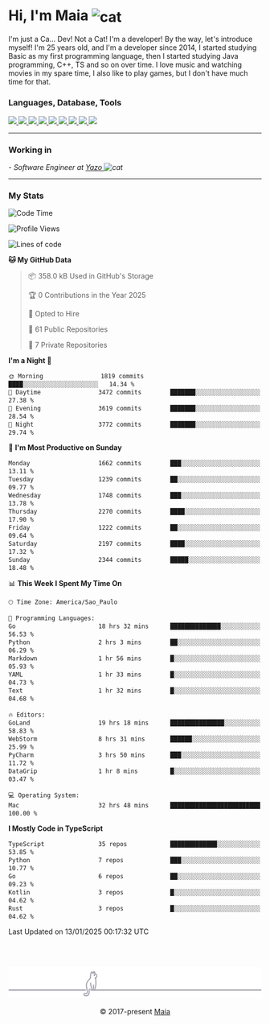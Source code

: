 <h1 align="left">Hi, I'm Maia 
<img src="https://emojis.slackmojis.com/emojis/images/1643509834/36299/black-cat.gif?1643509834" width="50" height="60" align="center"  alt="cat"/>
</h1>

I'm just a Ca... Dev! Not a Cat! I'm a developer! By the way, let's introduce myself!
I'm 25 years old, and I'm a developer since 2014, I started studying Basic as my first programming
language, then I started studying Java programming, C++, TS and so on over time.
I love music and watching movies in my spare time, I also like to play games, but I don't have much time for that.

<h3 align="left">Languages, Database, Tools</h3>
<p>
  <a href="https://www.typescriptlang.org">
    <img src="https://skillicons.dev/icons?i=ts" />
  </a>
  <a href="https://go.dev">
    <img src="https://skillicons.dev/icons?i=go" />
  </a>
  <a href="https://www.python.org">
    <img src="https://skillicons.dev/icons?i=python" />
  </a>
  <a href="https://gradle.org">
    <img src="https://skillicons.dev/icons?i=gradle" />
  </a>
  <a href="https://redis.io">
    <img src="https://skillicons.dev/icons?i=redis" />
  </a>
  <a href="https://www.mongodb.com">
    <img src="https://skillicons.dev/icons?i=mongodb" />
  </a>
  <a href="https://nodejs.org">
    <img src="https://skillicons.dev/icons?i=nodejs" />
  </a>
  <a href="https://www.javascript.com">
    <img src="https://skillicons.dev/icons?i=js" />
  </a>
  <a href="https://www.docker.com">
    <img src="https://skillicons.dev/icons?i=docker" />
  </a>
</p>

<hr/>

<h3>Working in</h3>

<p><em> - Software Engineer at <a href="[https://pdasolucoes.com.br](https://yazo.com.br/)">Yazo
</a><img src="https://media.giphy.com/media/WUlplcMpOCEmTGBtBW/giphy.gif" width="30" alt="cat"> 
</em></p>

<hr/>

### My Stats

<!--START_SECTION:waka-->
![Code Time](http://img.shields.io/badge/Code%20Time-5%2C113%20hrs%2037%20mins-blue)

![Profile Views](http://img.shields.io/badge/Profile%20Views-15-blue)

![Lines of code](https://img.shields.io/badge/From%20Hello%20World%20I%27ve%20Written-3.8%20million%20lines%20of%20code-blue)

**🐱 My GitHub Data** 

> 📦 358.0 kB Used in GitHub's Storage 
 > 
> 🏆 0 Contributions in the Year 2025
 > 
> 💼 Opted to Hire
 > 
> 📜 61 Public Repositories 
 > 
> 🔑 7 Private Repositories 
 > 
**I'm a Night 🦉** 

```text
🌞 Morning                1819 commits        ████░░░░░░░░░░░░░░░░░░░░░   14.34 % 
🌆 Daytime                3472 commits        ███████░░░░░░░░░░░░░░░░░░   27.38 % 
🌃 Evening                3619 commits        ███████░░░░░░░░░░░░░░░░░░   28.54 % 
🌙 Night                  3772 commits        ███████░░░░░░░░░░░░░░░░░░   29.74 % 
```
📅 **I'm Most Productive on Sunday** 

```text
Monday                   1662 commits        ███░░░░░░░░░░░░░░░░░░░░░░   13.11 % 
Tuesday                  1239 commits        ██░░░░░░░░░░░░░░░░░░░░░░░   09.77 % 
Wednesday                1748 commits        ███░░░░░░░░░░░░░░░░░░░░░░   13.78 % 
Thursday                 2270 commits        ████░░░░░░░░░░░░░░░░░░░░░   17.90 % 
Friday                   1222 commits        ██░░░░░░░░░░░░░░░░░░░░░░░   09.64 % 
Saturday                 2197 commits        ████░░░░░░░░░░░░░░░░░░░░░   17.32 % 
Sunday                   2344 commits        █████░░░░░░░░░░░░░░░░░░░░   18.48 % 
```


📊 **This Week I Spent My Time On** 

```text
🕑︎ Time Zone: America/Sao_Paulo

💬 Programming Languages: 
Go                       18 hrs 32 mins      ██████████████░░░░░░░░░░░   56.53 % 
Python                   2 hrs 3 mins        ██░░░░░░░░░░░░░░░░░░░░░░░   06.29 % 
Markdown                 1 hr 56 mins        █░░░░░░░░░░░░░░░░░░░░░░░░   05.93 % 
YAML                     1 hr 33 mins        █░░░░░░░░░░░░░░░░░░░░░░░░   04.73 % 
Text                     1 hr 32 mins        █░░░░░░░░░░░░░░░░░░░░░░░░   04.68 % 

🔥 Editors: 
GoLand                   19 hrs 18 mins      ███████████████░░░░░░░░░░   58.83 % 
WebStorm                 8 hrs 31 mins       ██████░░░░░░░░░░░░░░░░░░░   25.99 % 
PyCharm                  3 hrs 50 mins       ███░░░░░░░░░░░░░░░░░░░░░░   11.72 % 
DataGrip                 1 hr 8 mins         █░░░░░░░░░░░░░░░░░░░░░░░░   03.47 % 

💻 Operating System: 
Mac                      32 hrs 48 mins      █████████████████████████   100.00 % 
```

**I Mostly Code in TypeScript** 

```text
TypeScript               35 repos            █████████████░░░░░░░░░░░░   53.85 % 
Python                   7 repos             ███░░░░░░░░░░░░░░░░░░░░░░   10.77 % 
Go                       6 repos             ██░░░░░░░░░░░░░░░░░░░░░░░   09.23 % 
Kotlin                   3 repos             █░░░░░░░░░░░░░░░░░░░░░░░░   04.62 % 
Rust                     3 repos             █░░░░░░░░░░░░░░░░░░░░░░░░   04.62 % 
```




 Last Updated on 13/01/2025 00:17:32 UTC
<!--END_SECTION:waka-->


<br/>
<br/>

<p align="center"><img src="https://raw.githubusercontent.com/gabrielmaialva33/gabrielmaialva33/master/assets/gray0_ctp_on_line.svg?sanitize=true" /></p>
<p align="center">&copy; 2017-present <a href="https://github.com/gabrielmaialva33/" target="_blank">Maia</a>

